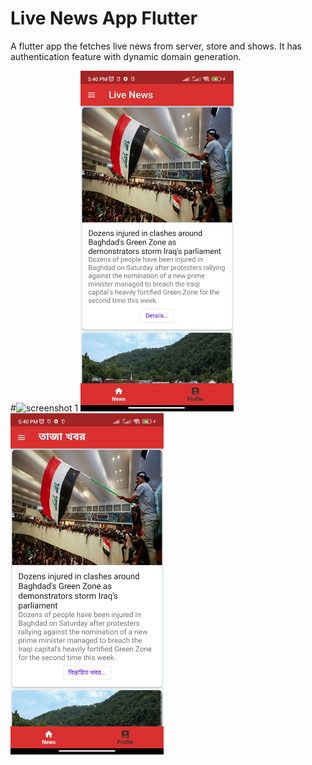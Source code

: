 # Live News App Flutter

A flutter app the fetches live news from server, store and shows. 
It has authentication feature with dynamic domain generation.

#![screenshot 1]([http://url/to/img.png](https://github.com/basunia/live_news_flutter/blob/master/ss/ss_1.jpg))
<img src="ss/ss_1.jpg" width="245"> <img src="ss/ss_2.jpg" width="245">



